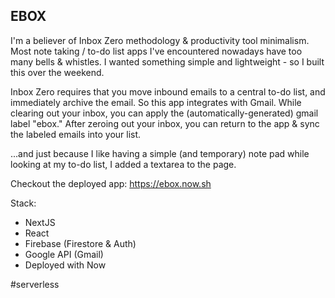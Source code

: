 ## EBOX

I'm a believer of Inbox Zero methodology & productivity tool minimalism. Most note taking / to-do list apps I've encountered nowadays have too many bells & whistles. I wanted something simple and lightweight - so I built this over the weekend.

Inbox Zero requires that you move inbound emails to a central to-do list, and immediately archive the email. So this app integrates with Gmail. While clearing out your inbox, you can apply the (automatically-generated) gmail label "ebox." After zeroing out your inbox, you can return to the app & sync the labeled emails into your list.

...and just because I like having a simple (and temporary) note pad while looking at my to-do list, I added a textarea to the page.

Checkout the deployed app: https://ebox.now.sh

Stack:
- NextJS
- React
- Firebase (Firestore & Auth)
- Google API (Gmail)
- Deployed with Now

#serverless